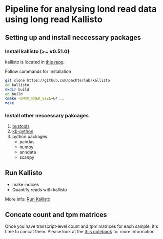 # Pipeline for analysing lond read data using long read Kallisto

## Setting up and install neccessary packages

### Install kallisto (>= v0.51.0)

kallisto is located in [this repo](https://github.com/pachterlab/kallisto).

Follow commands for installation

```bash
git clone https://github.com/pachterlab/kallisto
cd kallisto
mkdir build
cd build
cmake -DMAX_KMER_SIZE=64 ..
make 
```
### Install other neccessary pakcages

1. [bustools](https://github.com/BUStools/bustools?tab=readme-ov-file#installation)
2. [kb-python](https://github.com/pachterlab/kb_python?tab=readme-ov-file#installation)
3. python packages
    - pandas
    - numpy
    - anndata
    - scanpy


## Run Kallisto

- make indices
- Quantify reads with kallisto

More info: [Run Kallisto](kallisto-lr.md)

## Concate count and tpm matrices

Once you have transcript-level count and tpm matrices for each sample, it's time to concat them. Please look at the [this notebook](analysis_pipeline.ipynb) for more information.
